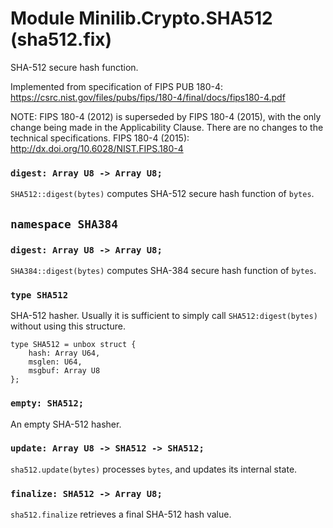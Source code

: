 # Module Minilib.Crypto.SHA512 (sha512.fix)

SHA-512 secure hash function.

Implemented from specification of FIPS PUB 180-4:
https://csrc.nist.gov/files/pubs/fips/180-4/final/docs/fips180-4.pdf

NOTE: FIPS 180-4 (2012) is superseded by FIPS 180-4 (2015), with the only change being
made in the Applicability Clause. There are no changes to the technical specifications.
FIPS 180-4 (2015):
http://dx.doi.org/10.6028/NIST.FIPS.180-4


### `digest: Array U8 -> Array U8;`

`SHA512::digest(bytes)` computes SHA-512 secure hash function of `bytes`.

## `namespace SHA384`

### `digest: Array U8 -> Array U8;`

`SHA384::digest(bytes)` computes SHA-384 secure hash function of `bytes`.

### `type SHA512`

SHA-512 hasher.
Usually it is sufficient to simply call `SHA512:digest(bytes)` without using this structure.

```
type SHA512 = unbox struct {
    hash: Array U64,
    msglen: U64,
    msgbuf: Array U8
};
```
### `empty: SHA512;`

An empty SHA-512 hasher.

### `update: Array U8 -> SHA512 -> SHA512;`

`sha512.update(bytes)` processes `bytes`, and updates its internal state.

### `finalize: SHA512 -> Array U8;`

`sha512.finalize` retrieves a final SHA-512 hash value.

